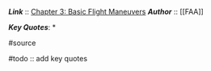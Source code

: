 ***Link***      :: [Chapter 3: Basic Flight Maneuvers](https://www.faa.gov/sites/faa.gov/files/regulations_policies/handbooks_manuals/aviation/airplane_handbook/04_afh_ch3.pdf)
***Author*** :: [[FAA]]

***Key Quotes***:
* 

#source

#todo :: add key quotes